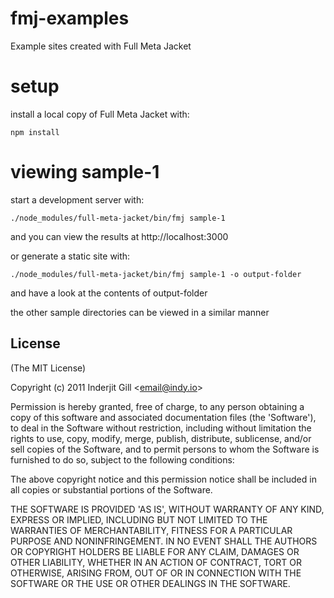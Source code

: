 
# fmj-examples


  Example sites created with Full Meta Jacket

# setup

  install a local copy of Full Meta Jacket with:

    npm install
  
# viewing sample-1
  
  start a development server with:

    ./node_modules/full-meta-jacket/bin/fmj sample-1
    
  and you can view the results at http://localhost:3000

  or generate a static site with:
  
    ./node_modules/full-meta-jacket/bin/fmj sample-1 -o output-folder

  and have a look at the contents of output-folder


  the other sample directories can be viewed in a similar manner
  

## License 

(The MIT License)

Copyright (c) 2011 Inderjit Gill &lt;email@indy.io&gt;

Permission is hereby granted, free of charge, to any person obtaining
a copy of this software and associated documentation files (the
'Software'), to deal in the Software without restriction, including
without limitation the rights to use, copy, modify, merge, publish,
distribute, sublicense, and/or sell copies of the Software, and to
permit persons to whom the Software is furnished to do so, subject to
the following conditions:

The above copyright notice and this permission notice shall be
included in all copies or substantial portions of the Software.

THE SOFTWARE IS PROVIDED 'AS IS', WITHOUT WARRANTY OF ANY KIND,
EXPRESS OR IMPLIED, INCLUDING BUT NOT LIMITED TO THE WARRANTIES OF
MERCHANTABILITY, FITNESS FOR A PARTICULAR PURPOSE AND NONINFRINGEMENT.
IN NO EVENT SHALL THE AUTHORS OR COPYRIGHT HOLDERS BE LIABLE FOR ANY
CLAIM, DAMAGES OR OTHER LIABILITY, WHETHER IN AN ACTION OF CONTRACT,
TORT OR OTHERWISE, ARISING FROM, OUT OF OR IN CONNECTION WITH THE
SOFTWARE OR THE USE OR OTHER DEALINGS IN THE SOFTWARE.
